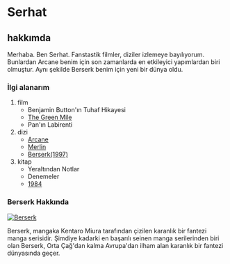<!DOCTYPE html>
<html lang="tr">
<head>
    <meta charset="UTF-8">
    <meta name="viewport" content="width=device-width, initial-scale=1.0">
   
</head>
<body>
    <h1>
        Serhat
    </h1>
        <h2>
hakkımda
        </h2>
          <p>
Merhaba. Ben Serhat. Fanstastik filmler, diziler izlemeye bayılıyorum. Bunlardan Arcane benim için son zamanlarda en etkileyici yapımlardan biri olmuştur. Aynı şekilde Berserk benim için yeni bir dünya oldu.
        </p>
        <h3>
            İlgi alanarım
        </h3>
<ol>
    <li>film
        <ul>
            <li>
                Benjamin Button'ın Tuhaf Hikayesi
            </li>
            <li>
             <a href="https://www.imdb.com/title/tt0120689/">
                The Green Mile
             </a>
            </li>
            <li>
                Pan'ın Labirenti
            </li>
        </ul>
    </li>
    <li>dizi
        <ul>
            <li>
                <a href="https://www.imdb.com/title/tt11126994/?ref_=nv_sr_srsg_0_tt_4_nm_4_in_0_q_arca">
                    Arcane
                </a>
            </li>
            <li>
                <a href="https://www.imdb.com/title/tt1199099/?ref_=nv_sr_srsg_0_tt_2_nm_6_in_0_q_merlin">
                    Merlin
                </a>
            </li>
            <li>
                <a href="https://www.imdb.com/title/tt0318871/" target="_blank">
                    Berserk(1997)
                </a>
            </li>
        </ul>
    </li>
    <li>kitap
        <ul>
            <li>Yeraltından Notlar</li>
            <li>Denemeler</li>
            <li><a href="https://www.goodreads.com/book/show/61439040-1984?from_search=true&from_srp=true&qid=Q6bbShO7AN&rank=1" target="_blank">1984</a></li>
        </ul>
    </li>
</ol>

<h3>Berserk Hakkında</h3>
<a href="https://www.imdb.com/video/vi515506457/?playlistId=tt0318871&ref_=tt_ov_pr_ov_vi" target="_blank">
    <img src="gutsgriffith.jpg" title="Guts and Griffith" alt="Berserk">
</a>
<br>
<p>
    Berserk, mangaka Kentaro Miura tarafından çizilen karanlık bir fantezi manga serisidir. Şimdiye kadarki en başarılı seinen manga serilerinden biri olan Berserk, Orta Çağ'dan kalma Avrupa'dan ilham alan karanlık bir fantezi dünyasında geçer.

</p>
</body>
</html>
